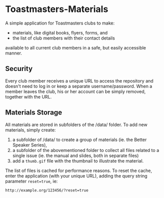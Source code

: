 Toastmasters-Materials
======================

A simple application for Toastmasters clubs to make:

* materials, like digital books, flyers, forms, and
* the list of club members with their contact details

available to all current club members in a safe, but easily accessible manner.

Security
--------

Every club member receives a unique URL to access the repository and doesn't need to log in or keep a separate username/password. When a member leaves the club, his or her account can be simply removed, together with the URL.

Materials Storage
-----------------

All materials are stored in subfolders of the /data/ folder. To add new materials, simply create:

1. a subfolder of /data/ to create a group of materials (ie. the Better Speaker Series),
1. a subfolder of the abovementioned folder to collect all files related to a single issue (ie. the manual and slides, both in separate files)
1. add a `thumb.gif` file with the thumbnail to illustrate the material.

The list of files is cached for performance reasons. To reset the cache, enter the application (with your unique URL), adding the query string parameter `reset=true`, ie:

```http://example.org/123456/?reset=true```
